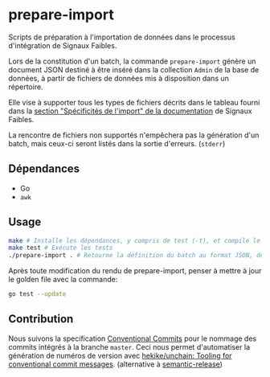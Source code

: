 # prepare-import

Scripts de préparation à l'importation de données dans le processus d'intégration de Signaux Faibles.

Lors de la constitution d'un batch, la commande `prepare-import` génère un document JSON destiné à être inséré dans la collection `Admin` de la base de données, à partir de fichiers de données mis à disposition dans un répertoire.

Elle vise à supporter tous les types de fichiers décrits dans le tableau fourni dans la [section "Spécificités de l'import" de la documentation](https://github.com/signaux-faibles/documentation/blob/master/processus-traitement-donnees.md#sp%C3%A9cificit%C3%A9s-de-limport) de Signaux Faibles.

La rencontre de fichiers non supportés n'empêchera pas la génération d'un batch, mais ceux-ci seront listés dans la sortie d'erreurs. (`stderr`)

## Dépendances

- Go
- `awk`

## Usage

```sh
make # Installe les dépendances, y compris de test (-t), et compile le binaire
make test # Exécute les tests
./prepare-import . # Retourne la définition du batch au format JSON, depuis le répertoire courant
```

Après toute modification du rendu de prepare-import, penser à mettre à jour le
golden file avec la commande:

```sh
go test --update
```

## Contribution

Nous suivons la specification [Conventional Commits](https://www.conventionalcommits.org/) pour le nommage des commits intégrés à la branche `master`. Ceci nous permet d'automatiser la génération de numéros de version avec [hekike/unchain: Tooling for conventional commit messages](https://github.com/hekike/unchain). (alternative à [semantic-release](https://github.com/semantic-release/semantic-release))
